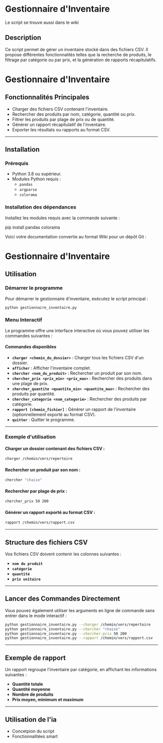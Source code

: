 # Gestionnaire d'Inventaire

Le script se trouve aussi dans le wiki

## Description
Ce script permet de gérer un inventaire stocké dans des fichiers CSV. Il propose différentes fonctionnalités telles que la recherche de produits, le filtrage par catégorie ou par prix, et la génération de rapports récapitulatifs.

# Gestionnaire d'Inventaire

## Fonctionnalités Principales
- Charger des fichiers CSV contenant l'inventaire.
- Rechercher des produits par nom, catégorie, quantité ou prix.
- Filtrer les produits par plage de prix ou de quantité.
- Générer un rapport récapitulatif de l'inventaire.
- Exporter les résultats ou rapports au format CSV.

---

## Installation

### Prérequis
- Python 3.8 ou supérieur.
- Modules Python requis :
  - `pandas`
  - `argparse`
  - `colorama`

### Installation des dépendances
Installez les modules requis avec la commande suivante :

pip install pandas colorama

Voici votre documentation convertie au format Wiki pour un dépôt Git : 

# Gestionnaire d'Inventaire

## Utilisation

### Démarrer le programme
Pour démarrer le gestionnaire d'inventaire, exécutez le script principal :

```bash
python gestionnaire_inventaire.py
```

### Menu Interactif
Le programme offre une interface interactive où vous pouvez utiliser les commandes suivantes :

#### Commandes disponibles
- **`charger <chemin_du_dossier>`** : Charger tous les fichiers CSV d'un dossier.
- **`afficher`** : Afficher l'inventaire complet.
- **`chercher <nom_du_produit>`** : Rechercher un produit par son nom.
- **`chercher_prix <prix_min> <prix_max>`** : Rechercher des produits dans une plage de prix.
- **`chercher_quantite <quantite_min> <quantite_max>`** : Rechercher des produits par quantité.
- **`chercher_categorie <nom_categorie>`** : Rechercher des produits par catégorie.
- **`rapport [chemin_fichier]`** : Générer un rapport de l'inventaire (optionnellement exporté au format CSV).
- **`quitter`** : Quitter le programme.

---

### Exemple d'utilisation

#### Charger un dossier contenant des fichiers CSV :
```bash
charger /chemin/vers/repertoire
```

#### Rechercher un produit par son nom :
```bash
chercher "chaise"
```

#### Rechercher par plage de prix :
```bash
chercher_prix 50 200
```

#### Générer un rapport exporté au format CSV :
```bash
rapport /chemin/vers/rapport.csv
```

---

## Structure des fichiers CSV
Vos fichiers CSV doivent contenir les colonnes suivantes :

- **`nom du produit`**
- **`catégorie`**
- **`quantité`**
- **`prix unitaire`**

---

## Lancer des Commandes Directement
Vous pouvez également utiliser les arguments en ligne de commande sans entrer dans le mode interactif :

```bash
python gestionnaire_inventaire.py --charger /chemin/vers/repertoire
python gestionnaire_inventaire.py --chercher "chaise"
python gestionnaire_inventaire.py --chercher-prix 50 200
python gestionnaire_inventaire.py --rapport /chemin/vers/rapport.csv
```

---

## Exemple de rapport
Un rapport regroupe l'inventaire par catégorie, en affichant les informations suivantes :

- **Quantité totale**
- **Quantité moyenne**
- **Nombre de produits**
- **Prix moyen, minimum et maximum**

---

## Utilisation de l'ia
- Concetpion du script
- Fonctionnalitées smart

